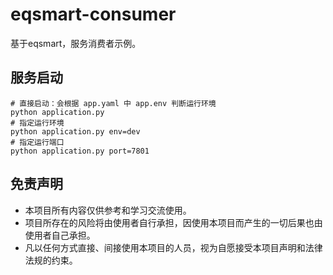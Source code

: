 # eqsmart-consumer
基于eqsmart，服务消费者示例。

## 服务启动
```shell script
# 直接启动：会根据 app.yaml 中 app.env 判断运行环境
python application.py
# 指定运行环境
python application.py env=dev
# 指定运行端口
python application.py port=7801
```

## 免责声明
* 本项目所有内容仅供参考和学习交流使用。
* 项目所存在的风险将由使用者自行承担，因使用本项目而产生的一切后果也由使用者自己承担。
* 凡以任何方式直接、间接使用本项目的人员，视为自愿接受本项目声明和法律法规的约束。